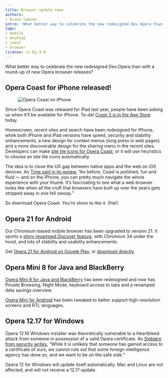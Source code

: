 ```yaml
---
title: Browser update news
authors:
- bruce-lawson
intro: 'What better way to celebrate the new redesigned Dev.Opera than with a round-up of new Opera browser releases?'
tags:
- mobile
- desktop
- coast
- browser
license: cc-by-3.0
---
```


What better way to celebrate the new redesigned Dev.Opera than with a round-up of new Opera browser releases?

## Opera Coast for iPhone released!

<figure block="figure" mod="right">
	<img elem="media" mod="half" src="{{ page.id }}/screenshot-iphonesearch-angled-white.jpg" alt="Opera Coast on iPhone">
</figure>

Since Opera Coast was released for iPad last year, people have been asking us when it’ll be available for iPhone. Ta-da! [Coast 3 is in the App Store](https://itunes.apple.com/app/opera-coast/id674024845) today.

Homescreen, recent sites and search have been redesigned for iPhone, while both iPhone and iPad versions have speed, security and stability enhancements, a new design for context menus (long press in web pages) and a more discoverable design for the sharing menu in the recent sites. Developers can make [site tile icons for Opera Coast](http://operacoast.com/developer#icon), or it will use heuristics to choose an site tile icons automatically.

The idea is to close the UX gap between native apps and the web on iOS devices. As [Time said in its review](http://time.com/74803/opera-coast/), “As before, Coast is polished, fun and fluid — and on the iPhone, you can pretty much navigate the whole experience with your thumb. It’s fascinating to see what a web browser looks like when all the cruft that browsers have built up over the years gets stripped away in one fell swoop.”

So download Opera Coast. You’re *shore* to like it. (Ha!)

## Opera 21 for Android

Our Chromium-based mobile browser has been upgraded to version 21. It sports a [shiny revamped Discover feature](http://www.opera.com/blogs/mobile/2014/04/opera-for-android-new-discover-feature/), with Chromium 34 under the hood, and lots of stability and usability enhancements.

Get [Opera 21 for Android on Google Play](https://play.google.com/store/apps/details?id=com.opera.browser&referrer=utm_source%3Dopera_mobile_blog%26utm_medium%3Dtextlink%26utm_content%3Dgplaylink_vsoperacom%26utm_campaign%3Dandroid_social), or [download directly](http://www.opera.com/download/get/?partner=www&product=android).

## Opera Mini 8 for Java and BlackBerry

[Opera Mini 8 for Java and BlackBerry](http://www.opera.com/blogs/mobile/2014/03/opera-mini-for-java-and-blackberry/) has been redesigned and now has Private Browsing, Night Mode, keyboard access to tabs and a revamped data savings overview.

[Opera Mini for Android](http://www.opera.com/blogs/mobile/2014/03/opera-mini-android-update-support-high-resolution-screens/) has been tweaked to better support high-resolution screens and RTL languages.

## Opera 12.17 for Windows

Opera 12.16 Windows installer was theoretically vulnerable to a Heartbleed attack from someone in possession of a valid Opera certificate. As [Sigbjørn from security writes](http://www.opera.com/blogs/desktop/2014/04/opera-12-17/), “While it is unlikely that someone has gained access to a certificate of ours, we cannot rule out that some foreign intelligence agency has done so, and we want to be on the safe side.”

Opera 12 for Windows will update itself automatically. Mac and Linux are not affected, and will not receive a 12.17 update.

